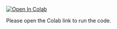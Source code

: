 [![Open In Colab](https://colab.research.google.com/assets/colab-badge.svg)](https://colab.research.google.com/drive/1PR8fDoD2vEHk-X7IUi5iESKQApKfRdgj?usp=sharing)



Please open the Colab link to run the code.
